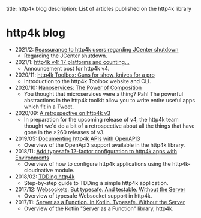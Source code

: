 title: http4k blog
description: List of articles published on the http4k library

# http4k blog
<span style="display: none">
* 2020/11: [http4k v4 Unleashed](./http4k_v4)
    - There's a new major http4k release! Read about all the new stuff the team have been working on for http4k v4.
</span>

* 2021/2: [Reassurance to http4k users regarding JCenter shutdown](./regarding_jcenter)
    - Regarding the JCenter shutdown.
* 2021/1: [http4k v4: 17 platforms and counting...](./http4k_v4)
    - Announcement post for http4k v4.
* 2020/11: [http4k Toolbox: Guns for show, knives for a pro](./toolbox)
    - Introduction to the http4k Toolbox website and CLI.
* 2020/10: [Nanoservices: The Power of Composition](./nanoservices)
    - You thought that microservices were a thing? Pah! The powerful abstractions in the http4k toolkit allow you to write entire useful apps which fit in a Tweet.
* 2020/09: [A retrospective on http4k v3](./retrospective_v3)
    - In preparation for the upcoming release of v4, the http4k team thought we'd do a bit of a retrospective about all the things that have gone in the >260 releases of v3.
* 2019/05: [Documenting http4k APIs with OpenAPI3](./documenting_apis_with_openapi)
    - Overview of the OpenApi3 support available in the http4k library.
* 2018/11: [Add typesafe 12-factor configuration to http4k apps with Environments](./typesafe_configuration)
    - Overview of how to configure http4k applications using the http4k-cloudnative module.
* 2018/02: [TDDing http4k](./tdding_http4k)
    - Step-by-step guide to TDDing a simple http4k application.
* 2017/12: [Websockets. But typesafe. And testable. Without the Server](./typesafe_websockets)
    - Overview of typesafe Websocket support in http4k.
* 2017/11: [Server as a Function. In Kotlin. Typesafe. Without the Server](./meet_http4k)
    - Overview of the Kotlin "Server as a Function" library, http4k.

